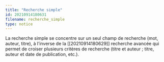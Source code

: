 ```yaml
---
title: "Recherche simple"
id: 20210914180631
filename: recherche_simple
type: notice
---
```


La recherche simple se concentre sur un seul champ de recherche (mot, auteur, titre), à l’inverse de la [[20210914180629]] recherche avancée qui permet de croiser plusieurs critères de recherche (titre et auteur ; titre, auteur et date de publication, etc.).

